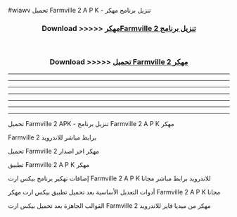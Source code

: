 #wiawv تحميل Farmville 2  A P K - تنزيل برنامج مهكر



<div align="center">
<h3>Download >>>>> <a href="https://runaway1.web.app/?sq=Farmville 2 ">مهكرFarmville 2  تنزيل برنامج</a></h3><br>

<h3>Download >>>>> <a href="https://runaway1.web.app/?sq=Farmville 2 ">تحميل Farmville 2  مهكر</a></h3>
</div>


----------------------------------------------------------

----------------------------------------------------------

----------------------------------------------------------

----------------------------------------------------------

----------------------------------------------------------

----------------------------------------------------------

----------------------------------------------------------

تحميل Farmville 2  APK - تنزيل برنامج Farmville 2  A P K مهكر

Farmville 2  برابط مباشر للاندرويد

تحميل Farmville 2  مهكر اخر اصدار

تطبيق Farmville 2  A P K مهكر

إضافات تهكير برنامج بيكس ارت Farmville 2  A P K للاندرويد برابط مباشر مجانا

أدوات التعديل الأساسية بعد تحميل تطبيق بيكس ارت مهكر Farmville 2  A P K مجانا

القوالب الجاهزة بعد تحميل بيكس ارت Farmville 2  مهكر من ميديا فاير للاندرويد


